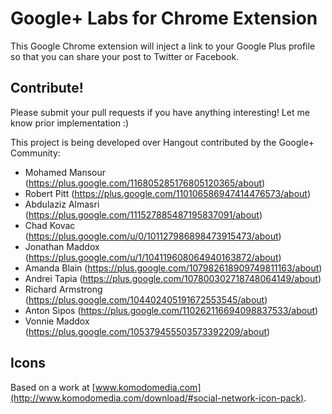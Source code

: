 Google+ Labs for Chrome Extension
=====================================

This Google Chrome extension will inject a link to your Google Plus profile so
that you can share your post to Twitter or Facebook.

Contribute!
-----------------
Please submit your pull requests if you have anything interesting! Let me know
prior implementation :)

This project is being developed over Hangout contributed by the Google+ Community:
- Mohamed Mansour (https://plus.google.com/116805285176805120365/about)
- Robert Pitt (https://plus.google.com/110106586947414476573/about)
- Abdulaziz Almasri (https://plus.google.com/111527885487195837091/about)
- Chad Kovac (https://plus.google.com/u/0/101127986898473915473/about)
- Jonathan Maddox (https://plus.google.com/u/1/104119608064940163872/about)
- Amanda Blain (https://plus.google.com/107982618909749811163/about)
- Andrei Tapia (https://plus.google.com/107800302718748064149/about)
- Richard Armstrong (https://plus.google.com/104402405191672553545/about)
- Anton Sipos (https://plus.google.com/110262116694098837533/about)
- Vonnie Maddox (https://plus.google.com/105379455503573392209/about)

Icons
-----------------
Based on a work at [www.komodomedia.com](http://www.komodomedia.com/download/#social-network-icon-pack).

